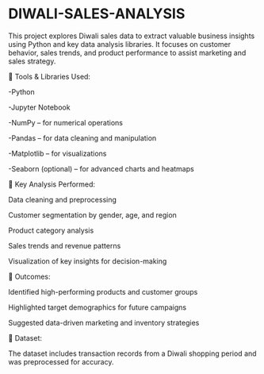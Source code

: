 # DIWALI-SALES-ANALYSIS

This project explores Diwali sales data to extract valuable business insights using Python and key data analysis libraries. It focuses on customer behavior, sales trends, and product performance to assist marketing and sales strategy.

🔧 Tools & Libraries Used:

-Python

-Jupyter Notebook

-NumPy – for numerical operations

-Pandas – for data cleaning and manipulation

-Matplotlib – for visualizations

-Seaborn (optional) – for advanced charts and heatmaps


📌 Key Analysis Performed:

Data cleaning and preprocessing

Customer segmentation by gender, age, and region

Product category analysis

Sales trends and revenue patterns

Visualization of key insights for decision-making


🎯 Outcomes:

Identified high-performing products and customer groups

Highlighted target demographics for future campaigns

Suggested data-driven marketing and inventory strategies


📁 Dataset:

The dataset includes transaction records from a Diwali shopping period and was preprocessed for accuracy.
